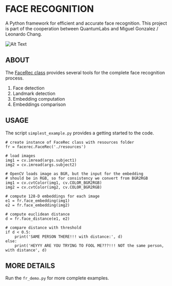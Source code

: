 # FACE RECOGNITION 

A Python framework for efficient and accurate face recognition. 
This project is part of the cooperation between QuantumLabs and Miguel Gonzalez / Leonardo Chang.

![Alt Text](misc/demo.gif)

## ABOUT

The [FaceRec class](facerec.py) provides several tools for the complete face recognition process.
1. Face detection
2. Landmark detection
3. Embedding computation
4. Embeddings comparison

## USAGE

The script `simplest_example.py` provides a getting started to the code.

```
# create instance of FaceRec class with resources folder
fr = facerec.FaceRec('./resources')

# load images
img1 = cv.imread(args.subject1)
img2 = cv.imread(args.subject2)

# OpenCV loads image as BGR, but the input for the embedding
# should be in RGB, so for consistency we convert from BGR2RGB
img1 = cv.cvtColor(img1, cv.COLOR_BGR2RGB)
img2 = cv.cvtColor(img2, cv.COLOR_BGR2RGB)

# compute 128-D embeddings for each image
e1 = fr.face_embedding(img1)
e2 = fr.face_embedding(img2)

# compute euclidean distance
d = fr.face_distance(e1, e2)

# compare distance with threshold
if d < 0.5:
    print('SAME PERSON THERE!!! with distance:', d)
else:
    print('HEYYY ARE YOU TRYING TO FOOL ME???!!! NOT the same person, with distance', d)
```

## MORE DETAILS

Run the `fr_demo.py` for more complete examples.



